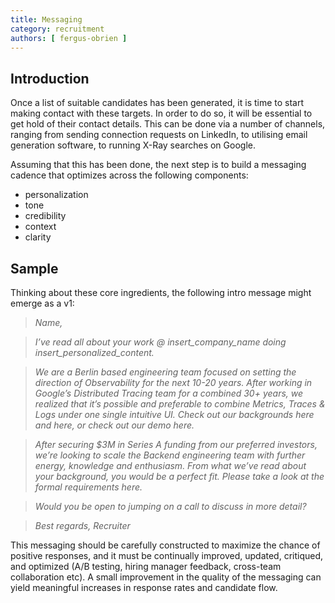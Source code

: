 ```yaml
---
title: Messaging
category: recruitment
authors: [ fergus-obrien ]
---
```


## Introduction

<!-- How does a recruiter establish contact with potential candidates? -->

Once a list of suitable candidates has been generated, it is time to start making contact with these targets. In order to do so, it will be essential to get hold of their contact details. This can be done via a number of channels, ranging from sending connection requests on LinkedIn, to utilising email generation software, to running X-Ray searches on Google.

Assuming that this has been done, the next step is to build a messaging cadence that optimizes across the following components:
* personalization
* tone
* credibility
* context
* clarity

<!-- Level of personalization, when do you personalize per person, vs when the message is personalized for the niche (query group) -->


## Sample

Thinking about these core ingredients, the following intro message might emerge as a v1:

> *Name,*

> *I’ve read all about your work @ insert_company_name doing insert_personalized_content.*

> *We are a Berlin based engineering team focused on setting the direction of Observability for the next 10-20 years. After working in Google’s Distributed Tracing team for a combined 30+ years, we realized that it’s possible and preferable to combine Metrics, Traces & Logs under one single intuitive UI. Check out our backgrounds here and here, or check out our demo here.*

> *After securing $3M in Series A funding from our preferred investors, we’re looking to scale the Backend engineering team with further energy, knowledge and enthusiasm. From what we’ve read about your background, you would be a perfect fit. Please take a look at the formal requirements here.*

> *Would you be open to jumping on a call to discuss in more detail?*

> *Best regards,*
> *Recruiter* 

This messaging should be carefully constructed to maximize the chance of positive responses, and it must be continually improved, updated, critiqued, and optimized (A/B testing, hiring manager feedback, cross-team collaboration etc). A small improvement in the quality of the messaging can yield meaningful increases in response rates and candidate flow.

<!-- TODO: VC: Move over to templates section, the template will be referenced  -->
